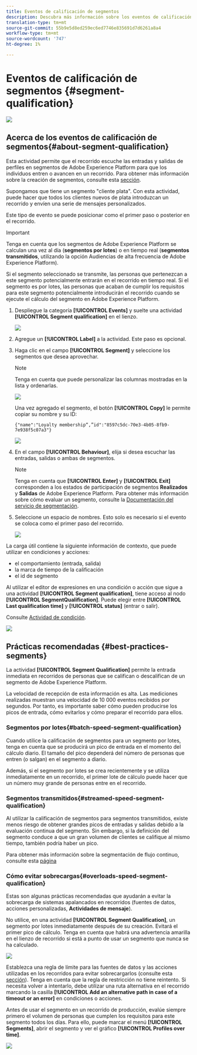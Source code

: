 ```yaml
---
title: Eventos de calificación de segmentos
description: Descubra más información sobre los eventos de calificación de segmentos
translation-type: tm+mt
source-git-commit: 55b9e5d8ed259ec6ed7746e835691d7d6261a8a4
workflow-type: tm+mt
source-wordcount: '747'
ht-degree: 1%

---
```


# Eventos de calificación de segmentos {#segment-qualification}

![](../assets/do-not-localize/badge.png)

## Acerca de los eventos de calificación de segmentos{#about-segment-qualification}

Esta actividad permite que el recorrido escuche las entradas y salidas de perfiles en segmentos de Adobe Experience Platform para que los individuos entren o avancen en un recorrido. Para obtener más información sobre la creación de segmentos, consulte esta [sección](../segment/about-segments.md).

Supongamos que tiene un segmento &quot;cliente plata&quot;. Con esta actividad, puede hacer que todos los clientes nuevos de plata introduzcan un recorrido y envíen una serie de mensajes personalizados.

Este tipo de evento se puede posicionar como el primer paso o posterior en el recorrido.

>[!IMPORTANT]
>
>Tenga en cuenta que los segmentos de Adobe Experience Platform se calculan una vez al día (**segmentos por lotes**) o en tiempo real (**segmentos transmitidos**, utilizando la opción Audiencias de alta frecuencia de Adobe Experience Platform).
>
>Si el segmento seleccionado se transmite, las personas que pertenezcan a este segmento potencialmente entrarán en el recorrido en tiempo real. Si el segmento es por lotes, las personas que acaban de cumplir los requisitos para este segmento potencialmente introducirán el recorrido cuando se ejecute el cálculo del segmento en Adobe Experience Platform.


1. Despliegue la categoría **[!UICONTROL Events]** y suelte una actividad **[!UICONTROL Segment qualification]** en el lienzo.

   ![](../assets/segment5.png)

1. Agregue un **[!UICONTROL Label]** a la actividad. Este paso es opcional.

1. Haga clic en el campo **[!UICONTROL Segment]** y seleccione los segmentos que desea aprovechar.

   >[!NOTE]
   >
   >Tenga en cuenta que puede personalizar las columnas mostradas en la lista y ordenarlas.

   ![](../assets/segment6.png)

   Una vez agregado el segmento, el botón **[!UICONTROL Copy]** le permite copiar su nombre y su ID:

   `{"name":"Loyalty membership“,”id":"8597c5dc-70e3-4b05-8fb9-7e938f5c07a3"}`

   ![](../assets/segment-copy.png)

1. En el campo **[!UICONTROL Behaviour]**, elija si desea escuchar las entradas, salidas o ambas de segmentos.

   >[!NOTE]
   >
   >Tenga en cuenta que **[!UICONTROL Enter]** y **[!UICONTROL Exit]** corresponden a los estados de participación de segmentos **Realizados** y **Salidas** de Adobe Experience Platform. Para obtener más información sobre cómo evaluar un segmento, consulte la [Documentación del servicio de segmentación](https://experienceleague.adobe.com/docs/experience-platform/segmentation/tutorials/evaluate-a-segment.html?lang=en#interpret-segment-results).

1. Seleccione un espacio de nombres. Esto solo es necesario si el evento se coloca como el primer paso del recorrido.

   ![](../assets/segment7.png)

La carga útil contiene la siguiente información de contexto, que puede utilizar en condiciones y acciones:

* el comportamiento (entrada, salida)
* la marca de tiempo de la calificación
* el id de segmento

Al utilizar el editor de expresiones en una condición o acción que sigue a una actividad **[!UICONTROL Segment qualification]**, tiene acceso al nodo **[!UICONTROL SegmentQualification]**. Puede elegir entre **[!UICONTROL Last qualification time]** y **[!UICONTROL status]** (entrar o salir).

Consulte [Actividad de condición](../building-journeys/condition-activity.md#about_condition).

![](../assets/segment8.png)

## Prácticas recomendadas {#best-practices-segments}

La actividad **[!UICONTROL Segment Qualification]** permite la entrada inmediata en recorridos de personas que se califican o descalifican de un segmento de Adobe Experience Platform.

La velocidad de recepción de esta información es alta. Las mediciones realizadas muestran una velocidad de 10 000 eventos recibidos por segundos. Por tanto, es importante saber cómo pueden producirse los picos de entrada, cómo evitarlos y cómo preparar el recorrido para ellos.

### Segmentos por lotes{#batch-speed-segment-qualification}

Cuando utilice la calificación de segmentos para un segmento por lotes, tenga en cuenta que se producirá un pico de entrada en el momento del cálculo diario. El tamaño del pico dependerá del número de personas que entren (o salgan) en el segmento a diario.

Además, si el segmento por lotes se crea recientemente y se utiliza inmediatamente en un recorrido, el primer lote de cálculo puede hacer que un número muy grande de personas entre en el recorrido.

### Segmentos transmitidos{#streamed-speed-segment-qualification}

Al utilizar la calificación de segmentos para segmentos transmitidos, existe menos riesgo de obtener grandes picos de entradas y salidas debido a la evaluación continua del segmento. Sin embargo, si la definición del segmento conduce a que un gran volumen de clientes se califique al mismo tiempo, también podría haber un pico.

Para obtener más información sobre la segmentación de flujo continuo, consulte esta [página](https://experienceleague.adobe.com/docs/experience-platform/segmentation/api/streaming-segmentation.html#api)

### Cómo evitar sobrecargas{#overloads-speed-segment-qualification}

Estas son algunas prácticas recomendadas que ayudarán a evitar la sobrecarga de sistemas apalancados en recorridos (fuentes de datos, acciones personalizadas, **Actividades de mensaje**).

No utilice, en una actividad **[!UICONTROL Segment Qualification]**, un segmento por lotes inmediatamente después de su creación. Evitará el primer pico de cálculo. Tenga en cuenta que habrá una advertencia amarilla en el lienzo de recorrido si está a punto de usar un segmento que nunca se ha calculado.

![](../assets/segment-error.png)

Establezca una regla de límite para las fuentes de datos y las acciones utilizadas en los recorridos para evitar sobrecargarlos (consulte esta [sección](https://experienceleague.adobe.com/docs/journeys/using/working-with-apis/capping.html)). Tenga en cuenta que la regla de restricción no tiene reintento. Si necesita volver a intentarlo, debe utilizar una ruta alternativa en el recorrido marcando la casilla **[!UICONTROL Add an alternative path in case of a timeout or an error]** en condiciones o acciones.

Antes de usar el segmento en un recorrido de producción, evalúe siempre primero el volumen de personas que cumplen los requisitos para este segmento todos los días. Para ello, puede marcar el menú **[!UICONTROL Segments]**, abrir el segmento y ver el gráfico **[!UICONTROL Profiles over time]**.

![](../assets/segment-overload.png)
